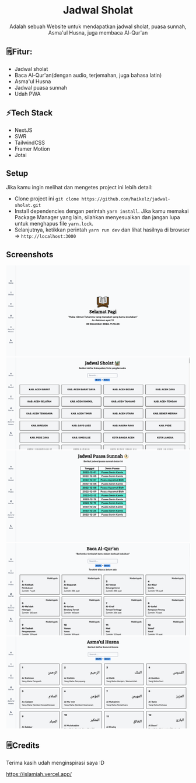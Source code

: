 <div align="center">
  <h1>Jadwal Sholat</h1> 
  <p>Adalah sebuah Website untuk mendapatkan jadwal sholat, puasa sunnah, Asma'ul Husna, juga membaca Al-Qur'an</p>
</div>

## 🗒Fitur:

- Jadwal sholat
- Baca Al-Qur'an(dengan audio, terjemahan, juga bahasa latin)
- Asma'ul Husna
- Jadwal puasa sunnah
- Udah PWA

## ⚡Tech Stack

- NextJS
- SWR
- TailwindCSS
- Framer Motion
- Jotai

## Setup

Jika kamu ingin melihat dan mengetes project ini lebih detail:

- Clone project ini `git clone https://github.com/haikelz/jadwal-sholat.git`
- Install dependencies dengan perintah `yarn install`. Jika kamu memakai Package Manager yang lain, silahkan menyesuaikan dan jangan lupa untuk menghapus file `yarn.lock`.
- Selanjutnya, ketikkan perintah `yarn run dev` dan lihat hasilnya di browser => `http://localhost:3000`

## Screenshots

![home](/public/docs/home.png)
![jadwal sholat](/public/docs/jadwal-sholat.png)
![puasa sunnah](/public/docs/puasa-sunnah.png)
![quran](/public/docs/quran.png)
![asmaul husna](/public/docs/asmaul-husna.png)

## 🗒️Credits

Terima kasih udah menginspirasi saya :D

https://islamiah.vercel.app/
